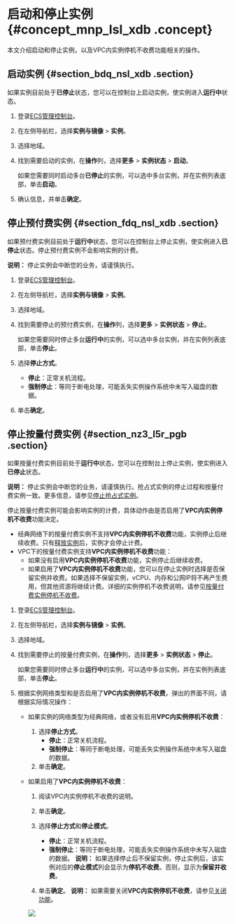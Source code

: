 # 启动和停止实例 {#concept_mnp_lsl_xdb .concept}

本文介绍启动和停止实例，以及VPC内实例停机不收费功能相关的操作。

## 启动实例 {#section_bdq_nsl_xdb .section}

如果实例目前处于**已停止**状态，您可以在控制台上启动实例，使实例进入**运行中**状态。

1.  登录[ECS管理控制台](https://ecs.console.aliyun.com)。
2.  在左侧导航栏，选择**实例与镜像** \> **实例**。
3.  选择地域。
4.  找到需要启动的实例，在**操作**列，选择**更多** \> **实例状态** \> **启动**。

    如果您需要同时启动多台**已停止**的实例，可以选中多台实例，并在实例列表底部，单击**启动**。

5.  确认信息，并单击**确定**。

## 停止预付费实例 {#section_fdq_nsl_xdb .section}

如果预付费实例目前处于**运行中**状态，您可以在控制台上停止实例，使实例进入**已停止**状态。停止预付费实例不会影响实例的计费。

**说明：** 停止实例会中断您的业务，请谨慎执行。

1.  登录[ECS管理控制台](https://ecs.console.aliyun.com)。
2.  在左侧导航栏，选择**实例与镜像** \> **实例**。
3.  选择地域。
4.  找到需要停止的预付费实例，在**操作**列，选择**更多** \> **实例状态** \> **停止**。

    如果您需要同时停止多台**运行中**的实例，可以选中多台实例，并在实例列表底部，单击**停止**。

5.  选择**停止方式**。
    -   **停止**：正常关机流程。
    -   **强制停止**：等同于断电处理，可能丢失实例操作系统中未写入磁盘的数据。
6.  单击**确定**。

## 停止按量付费实例 {#section_nz3_l5r_pgb .section}

如果按量付费实例目前处于**运行中**状态，您可以在控制台上停止实例，使实例进入**已停止**状态。

**说明：** 停止实例会中断您的业务，请谨慎执行。抢占式实例的停止过程和按量付费实例一致。更多信息，请参见[停止抢占式实例](cn.zh-CN/实例/选择实例购买方式/抢占式实例/停止抢占式实例.md#)。

停止按量付费实例可能会影响实例的计费，具体动作由是否启用了**VPC内实例停机不收费**功能决定。

-   经典网络下的按量付费实例不支持**VPC内实例停机不收费**功能，实例停止后继续收费。只有[释放实例](cn.zh-CN/实例/管理实例/释放实例.md#)后，实例才会停止计费。
-   VPC下的按量付费实例支持**VPC内实例停机不收费**功能：
    -   如果没有启用**VPC内实例停机不收费**功能，实例停止后继续收费。
    -   如果启用了**VPC内实例停机不收费**功能，您可以在停止实例时选择是否保留实例并收费。如果选择不保留实例，vCPU、内存和公网IP将不再产生费用，但其他资源将继续计费。详细的实例停机不收费说明，请参见[按量付费实例停机不收费](../cn.zh-CN/产品定价/按量付费实例停机不收费.md#)。

1.  登录[ECS管理控制台](https://ecs.console.aliyun.com)。
2.  在左侧导航栏，选择**实例与镜像** \> **实例**。
3.  选择地域。
4.  找到需要停止的按量付费实例，在**操作**列，选择**更多** \> **实例状态** \> **停止**。

    如果您需要同时停止多台**运行中**的实例，可以选中多台实例，并在实例列表底部，单击**停止**。

5.  根据实例网络类型和是否启用了**VPC内实例停机不收费**，弹出的界面不同，请根据实际情况操作：
    -   如果实例的网络类型为经典网络，或者没有启用**VPC内实例停机不收费**：
        1.  选择**停止方式**。
            -   **停止**：正常关机流程。
            -   **强制停止**：等同于断电处理，可能丢失实例操作系统中未写入磁盘的数据。
        2.  单击**确定**。
    -   如果启用了**VPC内实例停机不收费**：

        1.  阅读VPC内实例停机不收费的说明。
        2.  单击**确定**。
        3.  选择**停止方式**和**停止模式**。

            -   **停止**：正常关机流程。
            -   **强制停止**：等同于断电处理，可能丢失实例操作系统中未写入磁盘的数据。
            **说明：** 如果选择停止后不保留实例，停止实例后，该实例对应的**停止模式**列会显示为**停机不收费**。否则，显示为**保留并收费**。

        4.  单击**确定**。
        **说明：** 如果需要关闭**VPC内实例停机不收费**，请参见[关闭功能](../cn.zh-CN/产品定价/按量付费实例停机不收费.md#disable)。

        ![](http://static-aliyun-doc.oss-cn-hangzhou.aliyuncs.com/assets/img/9648/15643954805448_zh-CN.png)


